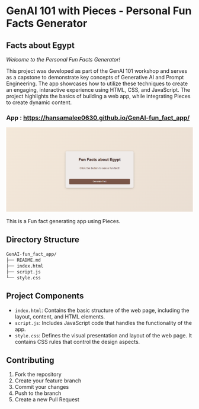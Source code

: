 # GenAI 101 with Pieces - Personal Fun Facts Generator
## Facts about Egypt

*Welcome to the Personal Fun Facts Generator!*

This project was developed as part of the GenAI 101 workshop and serves as a capstone to demonstrate key concepts of Generative AI and Prompt Engineering. The app showcases how to utilize these techniques to create an engaging, interactive experience using HTML, CSS, and JavaScript. The project highlights the basics of building a web app, while integrating Pieces to create dynamic content.

### App : https://hansamalee0630.github.io/GenAI-fun_fact_app/

<img src="FunFactApp.png">

This is a Fun fact generating app using Pieces.

## Directory Structure
```
GenAI-fun_fact_app/
├── README.md
├── index.html
├── script.js
└── style.css
```

## Project Components
- `index.html`: Contains the basic structure of the web page, including the layout, content, and HTML elements.
- `script.js`: Includes JavaScript code that handles the functionality of the app.
- `style.css`: Defines the visual presentation and layout of the web page. It contains CSS rules that control the design aspects.

## Contributing
1. Fork the repository
2. Create your feature branch
3. Commit your changes
4. Push to the branch
5. Create a new Pull Request
